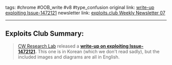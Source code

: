 tags: #chrome #OOB_write #v8 #type_confusion
original link:  [write-up exploiting Issue-1472121](https://cwresearchlab.co.kr/entry/Issue-1472121-Exploit-out-of-bound-CloneObjectIC-type-confusion?ref=blog.exploits.club)
newsletter link: [exploits.club Weekly Newsletter 07](https://blog.exploits.club/exploits-club-weekly-newsletter-07/)

---
## Exploits Club Summary:
> [CW Research Lab](https://cwresearchlab.co.kr/?ref=blog.exploits.club) released a [**write-up on exploiting Issue-1472121**](https://cwresearchlab.co.kr/entry/Issue-1472121-Exploit-out-of-bound-CloneObjectIC-type-confusion?ref=blog.exploits.club)**.** This one is in Korean (which we don't read sadly), but the included images and diagrams are all in English. 